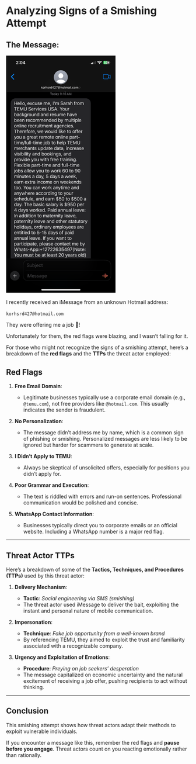 # Analyzing Signs of a Smishing Attempt  

## The Message:  

<img src="SMSPhoto/smishing_photo.PNG" alt="Smishing Attempt Example" width="300" />



I recently received an iMessage from an unknown Hotmail address:  

`korhsrd427@hotmail.com`  

They were offering me a job 🎉! 

Unfortunately for them, the red flags were blazing, and I wasn’t falling for it.  

For those who might not recognize the signs of a smishing attempt, here’s a breakdown of the **red flags** and the **TTPs** the threat actor employed:  

## Red Flags  

1. **Free Email Domain**:  
   - Legitimate businesses typically use a corporate email domain (e.g., `@temu.com`), not free providers like `@hotmail.com`. This usually indicates the sender is fraudulent.  

2. **No Personalization**:  
   - The message didn’t address me by name, which is a common sign of phishing or smishing. Personalized messages are less likely to be ignored but harder for scammers to generate at scale.  

3. **I Didn’t Apply to TEMU**:  
   - Always be skeptical of unsolicited offers, especially for positions you didn’t apply for.  

4. **Poor Grammar and Execution**:  
   - The text is riddled with errors and run-on sentences. Professional communication would be polished and concise.  

5. **WhatsApp Contact Information**:  
   - Businesses typically direct you to corporate emails or an official website. Including a WhatsApp number is a major red flag.  

---

## Threat Actor TTPs  

Here’s a breakdown of some of the **Tactics, Techniques, and Procedures (TTPs)** used by this threat actor:  

1. **Delivery Mechanism**:  
   - **Tactic**: *Social engineering via SMS (smishing)*  
   - The threat actor used iMessage to deliver the bait, exploiting the instant and personal nature of mobile communication.  

2. **Impersonation**:  
   - **Technique**: *Fake job opportunity from a well-known brand*  
   - By referencing TEMU, they aimed to exploit the trust and familiarity associated with a recognizable company.  

3. **Urgency and Exploitation of Emotions**:  
   - **Procedure**: *Preying on job seekers’ desperation*  
   - The message capitalized on economic uncertainty and the natural excitement of receiving a job offer, pushing recipients to act without thinking.
     
---

## Conclusion  

This smishing attempt shows how threat actors adapt their methods to exploit vulnerable individuals.

If you encounter a message like this, remember the red flags and **pause before you engage**. Threat actors count on you reacting emotionally rather than rationally. 
